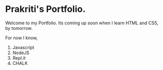 # Prakriti's Portfolio.

Welcome to my Portfolio.
Its coming up soon when I learn HTML and CS5, by tomorrow.

For now I know,
1. Javascript
2. NodeJS
3. Repl.it
4. CHALK